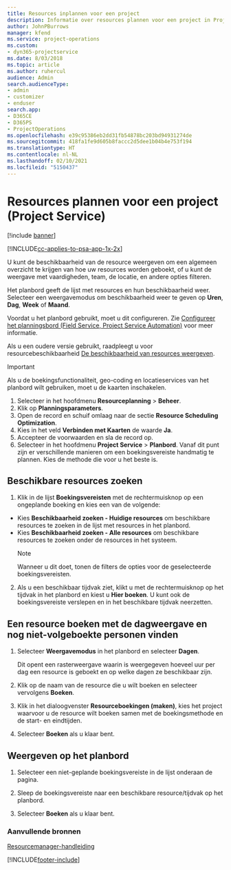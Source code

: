 ```yaml
---
title: Resources inplannen voor een project
description: Informatie over resources plannen voor een project in Project Service
author: JohnPBurrows
manager: kfend
ms.service: project-operations
ms.custom:
- dyn365-projectservice
ms.date: 8/03/2018
ms.topic: article
ms.author: ruhercul
audience: Admin
search.audienceType:
- admin
- customizer
- enduser
search.app:
- D365CE
- D365PS
- ProjectOperations
ms.openlocfilehash: e39c95386eb2dd31fb54878bc203bd94931274de
ms.sourcegitcommit: 418fa1fe9d605b8faccc2d5dee1b04b4e753f194
ms.translationtype: HT
ms.contentlocale: nl-NL
ms.lasthandoff: 02/10/2021
ms.locfileid: "5150437"
---
```

# <a name="schedule-resources-for-a-project-project-service"></a>Resources plannen voor een project (Project Service)

[!include [banner](../includes/psa-now-project-operations.md)]

[!INCLUDE[cc-applies-to-psa-app-1x-2x](../includes/cc-applies-to-psa-app-1x-2x.md)]

U kunt de beschikbaarheid van de resource weergeven om een algemeen overzicht te krijgen van hoe uw resources worden geboekt, of u kunt de weergave met vaardigheden, team, de locatie, en andere opties filteren.  
  
Het planbord geeft de lijst met resources en hun beschikbaarheid weer. Selecteer een weergavemodus om beschikbaarheid weer te geven op **Uren**, **Dag**, **Week** of **Maand**.  
  
Voordat u het planbord gebruikt, moet u dit configureren. Zie [Configureer het planningsbord (Field Service, Project Service Automation)](https://docs.microsoft.com/dynamics365/field-service/configure-schedule-board) voor meer informatie.
  
Als u een oudere versie gebruikt, raadpleegt u voor resourcebeschikbaarheid [De beschikbaarheid van resources weergeven](../psa/view-resource-availability.md).  

> [!IMPORTANT]
>  Als u de boekingsfunctionaliteit, geo-coding en locatieservices van het planbord wilt gebruiken, moet u de kaarten inschakelen.  
> 
> 1. Selecteer in het hoofdmenu **Resourceplanning** > **Beheer**.  
> 2. Klik op **Planningsparameters**.  
> 3. Open de record en schuif omlaag naar de sectie **Resource Scheduling Optimization**.  
> 4. Kies in het veld **Verbinden met Kaarten** de waarde **Ja**.  
> 5. Accepteer de voorwaarden en sla de record op.  
> 6. Selecteer in het hoofdmenu **Project Service** > **Planbord**. Vanaf dit punt zijn er verschillende manieren om een boekingsvereiste handmatig te plannen. Kies de methode die voor u het beste is.
  
## <a name="find-available-resources"></a>Beschikbare resources zoeken

1.  Klik in de lijst **Boekingsvereisten** met de rechtermuisknop op een ongeplande boeking en kies een van de volgende:  
  
- Kies **Beschikbaarheid zoeken - Huidige resources** om beschikbare resources te zoeken in de lijst met resources in het planbord.  
- Kies **Beschikbaarheid zoeken - Alle resources** om beschikbare resources te zoeken onder de resources in het systeem.  
   > [!NOTE]
   >  Wanneer u dit doet, tonen de filters de opties voor de geselecteerde boekingsvereisten.  
  
2. Als u een beschikbaar tijdvak ziet, klikt u met de rechtermuisknop op het tijdvak in het planbord en kiest u **Hier boeken**. U kunt ook de boekingsvereiste verslepen en in het beschikbare tijdvak neerzetten.  
  

## <a name="book-a-resource-using-the-daily-view-and-find-whos-under-booked"></a>Een resource boeken met de dagweergave en nog niet-volgeboekte personen vinden
  
1.  Selecteer **Weergavemodus** in het planbord en selecteer **Dagen**.  
  
    Dit opent een rasterweergave waarin is weergegeven hoeveel uur per dag een resource is geboekt en op welke dagen ze beschikbaar zijn.  
  
2.  Klik op de naam van de resource die u wilt boeken en selecteer vervolgens **Boeken**.  
  
3.  Klik in het dialoogvenster **Resourceboekingen (maken)**, kies het project waarvoor u de resource wilt boeken samen met de boekingsmethode en de start- en eindtijden.  
  
4.  Selecteer **Boeken** als u klaar bent.  
  
## <a name="view-to-the-schedule-board"></a>Weergeven op het planbord
  
1.  Selecteer een niet-geplande boekingsvereiste in de lijst onderaan de pagina.  
  
2.  Sleep de boekingsvereiste naar een beschikbare resource/tijdvak op het planbord.  
  
3.  Selecteer **Boeken** als u klaar bent.  
  
### <a name="additional-resources"></a>Aanvullende bronnen  
 [Resourcemanager-handleiding](../psa/resource-manager-guide.md)


[!INCLUDE[footer-include](../includes/footer-banner.md)]